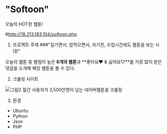 "Softoon"
=============
오늘의 HOT한 웹툰!

#http://18.213.183.104/softoon.php

1. 프로젝트 주제
###"길가면서, 밥먹으면서, 자기전, 수업시간에도 웹툰을 보는 시대!"

오늘의 웹툰 중 별점이 높은 **6개의 웹툰**과 **좋아요♥ & 싫어요♡**를 가장 많이 받은 댓글을 소개해 해당 웹툰을 볼 수 있다.

2. 크롤링 사이트

![그림2](https://user-images.githubusercontent.com/31759437/70472173-ffe7d980-1b11-11ea-8915-5ad5b1580c6d.png)
월간 사용자가 3,500만명이 넘는 네이버웹툰을 크롤링

3. 환경
+ Ubuntu
+ Python
+ Json
+ PHP

